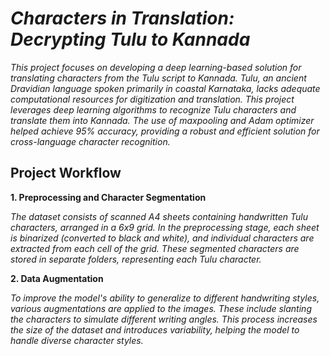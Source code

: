 # _Characters in Translation: Decrypting Tulu to Kannada_

_This project focuses on developing a deep learning-based solution for translating characters from the Tulu script to Kannada. Tulu, an ancient Dravidian language spoken primarily in coastal Karnataka, lacks adequate computational resources for digitization and translation. This project leverages deep learning algorithms to recognize Tulu characters and translate them into Kannada. The use of maxpooling and Adam optimizer helped achieve 95% accuracy, providing a robust and efficient solution for cross-language character recognition._

## Project Workflow

**1. Preprocessing and Character Segmentation**

_The dataset consists of scanned A4 sheets containing handwritten Tulu characters, arranged in a 6x9 grid. In the preprocessing stage, each sheet is binarized (converted to black and white), and individual characters are extracted from each cell of the grid. These segmented characters are stored in separate folders, representing each Tulu character._

**2. Data Augmentation**

_To improve the model's ability to generalize to different handwriting styles, various augmentations are applied to the images. These include slanting the characters to simulate different writing angles. This process increases the size of the dataset and introduces variability, helping the model to handle diverse character styles._
